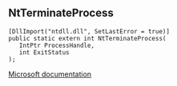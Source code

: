 ## NtTerminateProcess

```
[DllImport("ntdll.dll", SetLastError = true)]
public static extern int NtTerminateProcess(
   IntPtr ProcessHandle,
   int ExitStatus
);
```

[Microsoft documentation](https://docs.microsoft.com/en-us/windows/win32/api/winternl/nf-winternl-ntterminateprocess)
